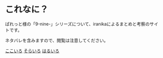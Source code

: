 # これなに？
ぱれっと様の「9-nine-」シリーズについて、iranikaによるまとめと考察のサイトです。

ネタバレを含みますので、閲覧は注意してください。

[ここいろ](http://palette.clearrave.co.jp/product/kokoiro/)
[そらいろ](http://palette.clearrave.co.jp/product/sorairo/)
[はるいろ](http://palette.clearrave.co.jp/product/haruiro/)

